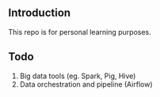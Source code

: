## Introduction
This repo is for personal learning purposes. 

## Todo
1. Big data tools (eg. Spark, Pig, Hive)
2. Data orchestration and pipeline (Airflow)
